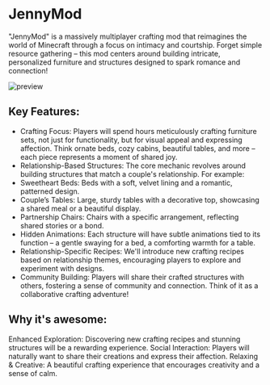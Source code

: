 # JennyMod

"JennyMod" is a massively multiplayer crafting mod that reimagines the world of Minecraft through a focus on intimacy and courtship. Forget simple resource gathering – this mod centers around building intricate, personalized furniture and structures designed to spark romance and connection!

![preview](https://external-content.duckduckgo.com/iu/?u=https%3A%2F%2Fpreview.redd.it%2Fbia-character-mods-1-12-2-version-bee-v0-yvgpf74d6q7a1.png%3Fwidth%3D1920%26format%3Dpng%26auto%3Dwebp%26s%3De3517289eff73a9577fb7253e2f10bd9936701cc&f=1&nofb=1&ipt=012b166ab029a6c76bcb50222e48126eb274ff78cf7a1ef36e7651db858b1895)

## Key Features:

- Crafting Focus: Players will spend hours meticulously crafting furniture sets, not just for functionality, but for visual appeal and expressing affection. Think ornate beds, cozy cabins, beautiful tables, and more – each piece represents a moment of shared joy.
- Relationship-Based Structures: The core mechanic revolves around building structures that match a couple's relationship. For example:
- Sweetheart Beds: Beds with a soft, velvet lining and a romantic, patterned design.
- Couple’s Tables: Large, sturdy tables with a decorative top, showcasing a shared meal or a beautiful display.
- Partnership Chairs: Chairs with a specific arrangement, reflecting shared stories or a bond.
- Hidden Animations: Each structure will have subtle animations tied to its function – a gentle swaying for a bed, a comforting warmth for a table.
- Relationship-Specific Recipes: We'll introduce new crafting recipes based on relationship themes, encouraging players to explore and experiment with designs.
- Community Building: Players will share their crafted structures with others, fostering a sense of community and connection. Think of it as a collaborative crafting adventure!
## Why it's awesome:

Enhanced Exploration: Discovering new crafting recipes and stunning structures will be a rewarding experience.
Social Interaction: Players will naturally want to share their creations and express their affection.
Relaxing & Creative: A beautiful crafting experience that encourages creativity and a sense of calm.
